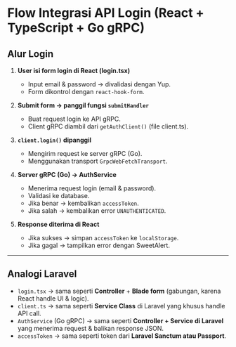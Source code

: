 # Flow Integrasi API Login (React + TypeScript + Go gRPC)

## Alur Login

1. **User isi form login di React (login.tsx)**
   - Input email & password → divalidasi dengan Yup.
   - Form dikontrol dengan `react-hook-form`.

2. **Submit form → panggil fungsi `submitHandler`**
   - Buat request login ke API gRPC.
   - Client gRPC diambil dari `getAuthClient()` (file client.ts).

3. **`client.login()` dipanggil**
   - Mengirim request ke server gRPC (Go).
   - Menggunakan transport `GrpcWebFetchTransport`.

4. **Server gRPC (Go) → AuthService**
   - Menerima request login (email & password).
   - Validasi ke database.
   - Jika benar → kembalikan `accessToken`.
   - Jika salah → kembalikan error `UNAUTHENTICATED`.

5. **Response diterima di React**
   - Jika sukses → simpan `accessToken` ke `localStorage`.
   - Jika gagal → tampilkan error dengan SweetAlert.

---

## Analogi Laravel

- `login.tsx` → sama seperti **Controller** + **Blade form** (gabungan, karena React handle UI & logic).
- `client.ts` → sama seperti **Service Class** di Laravel yang khusus handle API call.
- `AuthService` (Go gRPC) → sama seperti **Controller + Service di Laravel** yang menerima request & balikan response JSON.
- `accessToken` → sama seperti token dari **Laravel Sanctum atau Passport**.
